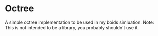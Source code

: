 Octree
======

A simple octree implementation to be used in my boids simluation.
Note: This is not intended to be a library, you probably shouldn't
      use it.
